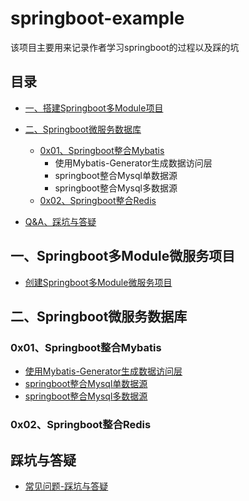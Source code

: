 # springboot-example
   该项目主要用来记录作者学习springboot的过程以及踩的坑
    
<!-- GFM-TOC -->
## 目录
* [一、搭建Springboot多Module项目](#一搭建Springboot多Module项目)

* [二、Springboot微服务数据库](#二Springboot微服务数据库)
    * [0x01、Springboot整合Mybatis](#0x01Springboot整合Mybatis)
        * 使用Mybatis-Generator生成数据访问层
        * springboot整合Mysql单数据源
        * springboot整合Mysql多数据源
    * [0x02、Springboot整合Redis](#0x02Springboot整合Redis)

* [Q&A、踩坑与答疑](#踩坑与答疑)

<!-- GFM-TOC -->


## 一、Springboot多Module微服务项目
- [创建Springboot多Module微服务项目](https://github.com/DurianCoder/springboot-example/blob/master/notes/Springboot创建多Module微服务项目.md)

## 二、Springboot微服务数据库
### 0x01、Springboot整合Mybatis
- [使用Mybatis-Generator生成数据访问层](https://github.com/DurianCoder/springboot-example/blob/master/notes/Mybatis-Generator生成数据访问层.md)
- [springboot整合Mysql单数据源](https://github.com/DurianCoder/springboot-example/blob/master/notes/springboot整合Mysql单数据源.md)
- [springboot整合Mysql多数据源](https://github.com/DurianCoder/springboot-example/blob/master/notes/springboot整合Mysql多数据源.md)

### 0x02、Springboot整合Redis


## 踩坑与答疑
- [常见问题-踩坑与答疑](https://github.com/DurianCoder/springboot-example/blob/master/notes/踩坑与答疑.md)
